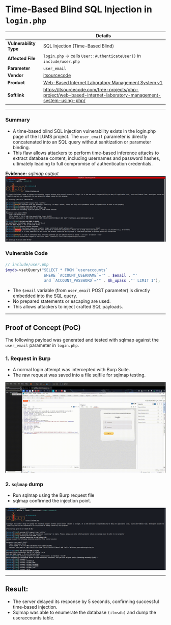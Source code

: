 # Time-Based Blind SQL Injection in ``login.php``

|             | Details |
|-------------------|---------|
| **Vulnerability Type** | SQL Injection (Time-Based Blind) |
| **Affected File** | `login.php` → calls ``User::AuthenticateUser()`` in ``include/user.php`` |
| **Parameter** | `user_email` |
| **Vendor** | [itsourcecode](https://itsourcecode.com/) |
| **Product** | [Web-Based Internet Laboratory Management System v1](https://itsourcecode.com/free-projects/php-project/web-based-internet-laboratory-management-system-using-php/) |
| **Softlink** | https://itsourcecode.com/free-projects/php-project/web-based-internet-laboratory-management-system-using-php/ |


---

### Summary
-  A time-based blind SQL injection vulnerability exists in the login.php page of the ILUMS project. The ``user_email`` parameter is directly concatenated into an SQL query without sanitization or parameter binding.
-  This flaw allows attackers to perform time-based inference attacks to extract database content, including usernames and password hashes, ultimately leading to full compromise of authentication credentials.

**Evidence:** *sqlmap output*
![](./currentdb.png)

### Vulnerable Code
```php
// include/user.php
$mydb->setQuery("SELECT * FROM `useraccounts` 
                 WHERE `ACCOUNT_USERNAME`='" . $email . "' 
                 and `ACCOUNT_PASSWORD`='" . $h_upass ."' LIMIT 1");

```
-  The ``$email`` variable (from ``user_email`` POST parameter) is directly embedded into the SQL query.
-  No prepared statements or escaping are used.
-  This allows attackers to inject crafted SQL payloads.

---

## Proof of Concept (PoC)
The following payload was generated and tested with sqlmap against the ``user_email`` parameter in ``login.php``.

### 1. Request in Burp
-    A normal login attempt was intercepted with Burp Suite.
-    The raw request was saved into a file sqlfile for sqlmap testing.
  
![](./timebased.gif)

### 2. ``sqlmap`` dump
-   Run sqlmap using the Burp request file
-   sqlmap confirmed the injection point.
  
![](./sqlmapevid.png)

---

## Result:
-  The server delayed its response by 5 seconds, confirming successful time-based injection.
-  Sqlmap was able to enumerate the database ``(ilmsdb)`` and dump the useraccounts table.
